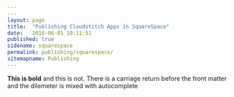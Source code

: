 ```yaml
---
---
layout: page
title:  "Publishing Cloudstitch Apps in SquareSpace"
date:   2016-06-01 19:11:51
published: true
sidename: squarespace
permalink: publishing/squarespace/
sitemapname: Publishing
---
```


**This is bold** and this is not. There is a carriage return before the front matter and the dilemeter is mixed with autocomplete